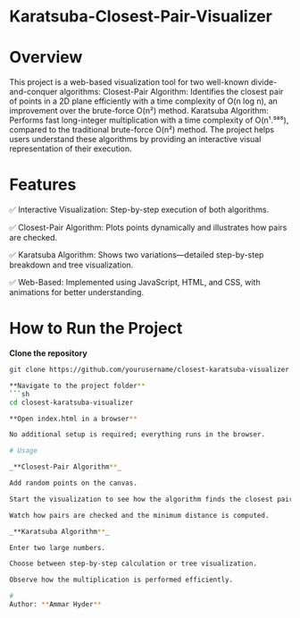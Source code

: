 # Karatsuba-Closest-Pair-Visualizer
# Overview

This project is a web-based visualization tool for two well-known divide-and-conquer algorithms:
Closest-Pair Algorithm: Identifies the closest pair of points in a 2D plane efficiently with a time complexity of O(n log n), an improvement over the brute-force O(n²) method.
Karatsuba Algorithm: Performs fast long-integer multiplication with a time complexity of O(n¹.⁵⁸⁵), compared to the traditional brute-force O(n²) method.
The project helps users understand these algorithms by providing an interactive visual representation of their execution.

# Features
✅ Interactive Visualization: Step-by-step execution of both algorithms.

✅ Closest-Pair Algorithm: Plots points dynamically and illustrates how pairs are checked.

✅ Karatsuba Algorithm: Shows two variations—detailed step-by-step breakdown and tree visualization.

✅ Web-Based: Implemented using JavaScript, HTML, and CSS, with animations for better understanding.

# How to Run the Project
**Clone the repository**
```sh
git clone https://github.com/yourusername/closest-karatsuba-visualizer.git

**Navigate to the project folder**
```sh
cd closest-karatsuba-visualizer

**Open index.html in a browser**

No additional setup is required; everything runs in the browser.

# Usage

_**Closest-Pair Algorithm**_

Add random points on the canvas.

Start the visualization to see how the algorithm finds the closest pair.

Watch how pairs are checked and the minimum distance is computed.

_**Karatsuba Algorithm**_

Enter two large numbers.

Choose between step-by-step calculation or tree visualization.

Observe how the multiplication is performed efficiently.

#  
Author: **Ammar Hyder**
